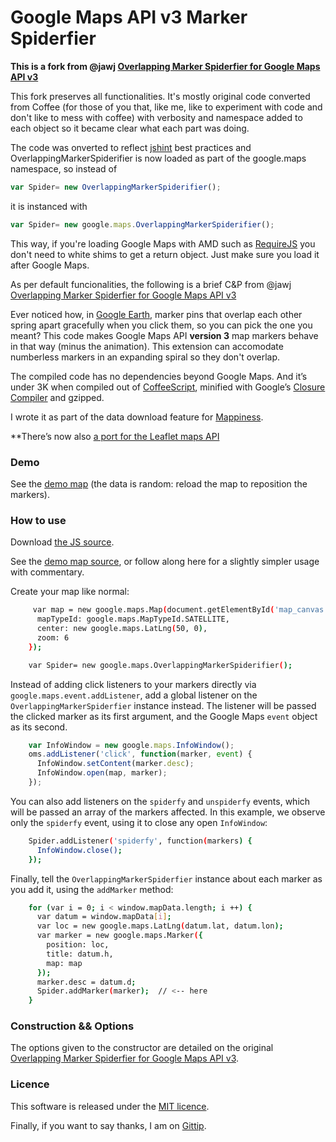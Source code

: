 Google Maps API v3 Marker Spiderfier
====================================

**This is a fork from @jawj  [Overlapping Marker Spiderfier for Google Maps API v3](https://github.com/jawj/OverlappingMarkerSpiderfier)**

This fork preserves all functionalities. It's mostly original code converted from Coffee (for those of you that, like me, like to experiment with code and don't like to mess with coffee) with verbosity and namespace added to each object so it became clear what each part was doing.

The code was onverted to reflect [jshint](http://www.jshint.com/) best practices and OverlappingMarkerSpiderifier is now loaded as part of the google.maps namespace, so instead of

```js
var Spider= new OverlappingMarkerSpiderifier();
```

it is instanced with

```js
var Spider= new google.maps.OverlappingMarkerSpiderifier();
```

This way, if you're loading Google Maps with AMD such as [RequireJS](http://requirejs.org/) you don't need to white shims to get a return object. Just make sure you load it after Google Maps.

As per default funcionalities, the following is a brief C&P from @jawj  [Overlapping Marker Spiderfier for Google Maps API v3](https://github.com/jawj/OverlappingMarkerSpiderfier)


Ever noticed how, in [Google Earth](http://earth.google.com), marker pins that overlap each other spring apart gracefully when you click them, so you can pick the one you meant? This code makes Google Maps API **version 3** map markers behave in that way (minus the animation). This extension can accomodate numberless markers in an expanding spiral so they don't overlap.

The compiled code has no dependencies beyond Google Maps. And it’s under 3K when compiled out of
[CoffeeScript](http://jashkenas.github.com/coffee-script/), minified with Google’s [Closure Compiler](http://code.google.com/closure/compiler/) and gzipped.

I wrote it as part of the data download feature for [Mappiness](http://www.mappiness.org.uk/maps/).

**There’s now also [a port for the Leaflet maps API](https://github.com/jawj/OverlappingMarkerSpiderfier-Leaflet)


### Demo

See the [demo map](http://amenadiel.github.io/google-maps-api-markerspiderifier/demo.html) (the data is random: reload the map to reposition the markers).



### How to use

Download [the JS source](http://amenadiel.github.com/google-maps-api-markerspiderifier/lib/oms.js).

See the [demo map source](https://github.com/jamenadiel/google-maps-api-markerspiderifier/blob/gh-pages/demo.html),
or follow along here for a slightly simpler usage with commentary.

Create your map like normal:

```sh
     var map = new google.maps.Map(document.getElementById('map_canvas'), {
      mapTypeId: google.maps.MapTypeId.SATELLITE,
      center: new google.maps.LatLng(50, 0), 
      zoom: 6
    });

    var Spider= new google.maps.OverlappingMarkerSpiderifier();
```


Instead of adding click listeners to your markers directly via `google.maps.event.addListener`, add a global listener on the `OverlappingMarkerSpiderfier` instance instead. The listener will be passed the clicked marker as its first argument, and the Google Maps `event` object as its second.


```js
    var InfoWindow = new google.maps.InfoWindow();
    oms.addListener('click', function(marker, event) {
      InfoWindow.setContent(marker.desc);
      InfoWindow.open(map, marker);
    });
```


You can also add listeners on the `spiderfy` and `unspiderfy` events, which will be passed an array of the markers affected. In this example, we observe only the `spiderfy` event, using it to close any open `InfoWindow`:

```sh
    Spider.addListener('spiderfy', function(markers) {
      InfoWindow.close();
    });
```


Finally, tell the `OverlappingMarkerSpiderfier` instance about each marker as you add it, using the `addMarker` method:

```sh
    for (var i = 0; i < window.mapData.length; i ++) {
      var datum = window.mapData[i];
      var loc = new google.maps.LatLng(datum.lat, datum.lon);
      var marker = new google.maps.Marker({
        position: loc,
        title: datum.h,
        map: map
      });
      marker.desc = datum.d;
      Spider.addMarker(marker);  // <-- here
    }
```


 

### Construction && Options

The options given to the constructor are detailed on the original [Overlapping Marker Spiderfier for Google Maps API v3](https://github.com/jawj/OverlappingMarkerSpiderfier).


### Licence


This software is released under the [MIT
licence](http://www.opensource.org/licenses/mit-license.php).

Finally, if you want to say thanks, I am on
[Gittip](https://www.gittip.com/jawj).
